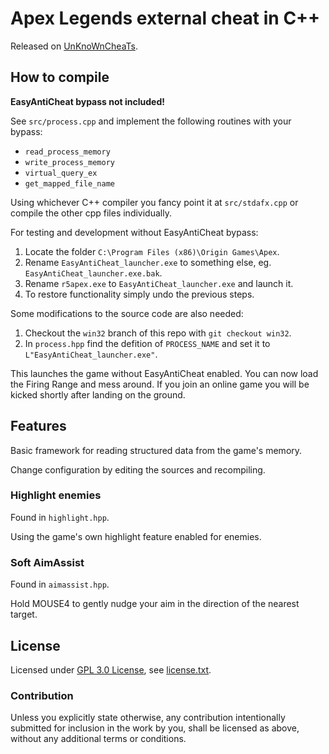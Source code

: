 Apex Legends external cheat in C++
==================================

Released on [UnKnoWnCheaTs](https://www.unknowncheats.me/forum/apex-legends/368409-external-apexbot.html#post2651040).

How to compile
--------------

**EasyAntiCheat bypass not included!**

See `src/process.cpp` and implement the following routines with your bypass:

* `read_process_memory`
* `write_process_memory`
* `virtual_query_ex`
* `get_mapped_file_name`

Using whichever C++ compiler you fancy point it at `src/stdafx.cpp` or compile the other cpp files individually.

For testing and development without EasyAntiCheat bypass:

1. Locate the folder `C:\Program Files (x86)\Origin Games\Apex`.
2. Rename `EasyAntiCheat_launcher.exe` to something else, eg. `EasyAntiCheat_launcher.exe.bak`.
3. Rename `r5apex.exe` to `EasyAntiCheat_launcher.exe` and launch it.
4. To restore functionality simply undo the previous steps.

Some modifications to the source code are also needed:

1. Checkout the `win32` branch of this repo with `git checkout win32`.
2. In `process.hpp` find the defition of `PROCESS_NAME` and set it to `L"EasyAntiCheat_launcher.exe"`.

This launches the game without EasyAntiCheat enabled.
You can now load the Firing Range and mess around.
If you join an online game you will be kicked shortly after landing on the ground.

Features
--------

Basic framework for reading structured data from the game's memory.

Change configuration by editing the sources and recompiling.

### Highlight enemies

Found in `highlight.hpp`.

Using the game's own highlight feature enabled for enemies.

### Soft AimAssist

Found in `aimassist.hpp`.

Hold MOUSE4 to gently nudge your aim in the direction of the nearest target.

License
-------

Licensed under [GPL 3.0 License](https://opensource.org/licenses/GPL-3.0), see [license.txt](license.txt).

### Contribution

Unless you explicitly state otherwise, any contribution intentionally submitted
for inclusion in the work by you, shall be licensed as above, without any additional terms or conditions.
